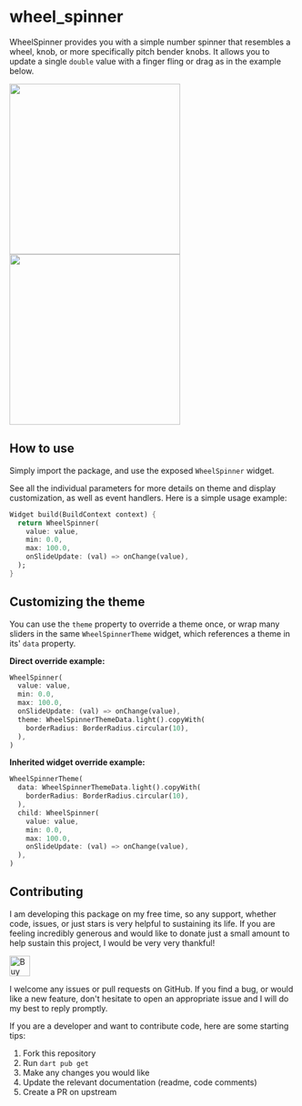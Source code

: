# wheel_spinner

WheelSpinner provides you with a simple number spinner that resembles a wheel, knob, or more
specifically pitch bender knobs. It allows you to update a single `double` value with a finger fling
or drag as in the example below.

<img src="https://casraf.blog/assets/images/wheel-spinner-tutorial/scr04.gif" width="300px" />
<img src="https://casraf.blog/assets/images/wheel-spinner-tutorial/scr05.gif" width="300px" />

## How to use

Simply import the package, and use the exposed `WheelSpinner` widget.

See all the individual parameters for more details on theme and display customization, as well as
event handlers. Here is a simple usage example:

```dart
Widget build(BuildContext context) {
  return WheelSpinner(
    value: value,
    min: 0.0,
    max: 100.0,
    onSlideUpdate: (val) => onChange(value),
  );
}
```

## Customizing the theme

You can use the `theme` property to override a theme once, or wrap many sliders in the same
`WheelSpinnerTheme` widget, which references a theme in its' `data` property.

**Direct override example:**

```dart
WheelSpinner(
  value: value,
  min: 0.0,
  max: 100.0,
  onSlideUpdate: (val) => onChange(value),
  theme: WheelSpinnerThemeData.light().copyWith(
    borderRadius: BorderRadius.circular(10),
  ),
)
```

**Inherited widget override example:**

```dart
WheelSpinnerTheme(
  data: WheelSpinnerThemeData.light().copyWith(
    borderRadius: BorderRadius.circular(10),
  ),
  child: WheelSpinner(
    value: value,
    min: 0.0,
    max: 100.0,
    onSlideUpdate: (val) => onChange(value),
  ),
)
```

## Contributing

I am developing this package on my free time, so any support, whether code, issues, or just stars is
very helpful to sustaining its life. If you are feeling incredibly generous and would like to donate
just a small amount to help sustain this project, I would be very very thankful!

<a href='https://ko-fi.com/casraf' target='_blank'>
  <img height='36' style='border:0px;height:36px;'
    src='https://cdn.ko-fi.com/cdn/kofi1.png?v=3'
    alt='Buy Me a Coffee at ko-fi.com' />
</a>

I welcome any issues or pull requests on GitHub. If you find a bug, or would like a new feature,
don't hesitate to open an appropriate issue and I will do my best to reply promptly.

If you are a developer and want to contribute code, here are some starting tips:

1. Fork this repository
2. Run `dart pub get`
3. Make any changes you would like
4. Update the relevant documentation (readme, code comments)
5. Create a PR on upstream
